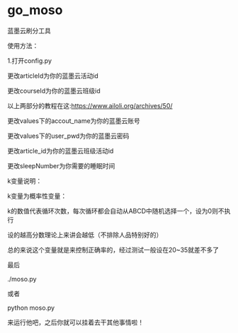 # go_moso

蓝墨云刷分工具

使用方法：

1.打开config.py

更改articleId为你的蓝墨云活动id

更改courseId为你的蓝墨云班级id

以上两部分的教程在这:https://www.ailoli.org/archives/50/

更改values下的accout_name为你的蓝墨云账号

更改values下的user_pwd为你的蓝墨云密码

更改article_id为你的蓝墨云班级活动id

更改sleepNumber为你需要的睡眠时间

k变量说明：

k变量为概率性变量：

k的数值代表循环次数，每次循环都会自动从ABCD中随机选择一个，设为0则不执行

设的越高分数理论上来讲会越低（不排除人品特别好的）

总的来说这个变量就是来控制正确率的，经过测试一般设在20~35就差不多了

最后

./moso.py

或者

python moso.py

来运行他吧，之后你就可以挂着去干其他事情啦！
